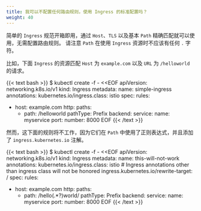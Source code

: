 ```yaml
---
title: 我可以不配置任何路由规则，使用 Ingress 的标准配置吗？
weight: 40
---
```


简单的 `Ingress` 规范开箱即用，通过 `Host`、`TLS` 以及基本 `Path` 精确匹配就可以使用，无需配置路由规则。
请注意 `Path` 在使用 `Ingress` 资源时不应该有任何 `.` 字符。

比如，下面 `Ingress` 的资源匹配 `Host` 为 `example.com` 以及 `URL` 为 `/helloworld` 的请求。

{{< text bash >}}
$ kubectl create -f - <<EOF
apiVersion: networking.k8s.io/v1
kind: Ingress
metadata:
  name: simple-ingress
  annotations:
    kubernetes.io/ingress.class: istio
spec:
  rules:
  - host: example.com
    http:
      paths:
      - path: /helloworld
        pathType: Prefix
        backend:
          service:
            name: myservice
            port:
              number: 8000
EOF
{{< /text >}}

然而，这下面的规则将不工作，因为它们在 `Path` 中使用了正则表达式，并且添加了 `ingress.kubernetes.io` 注解。

{{< text bash >}}
$ kubectl create -f - <<EOF
apiVersion: networking.k8s.io/v1
kind: Ingress
metadata:
  name: this-will-not-work
  annotations:
    kubernetes.io/ingress.class: istio
    # Ingress annotations other than ingress class will not be honored
    ingress.kubernetes.io/rewrite-target: /
spec:
  rules:
  - host: example.com
    http:
      paths:
      - path: /hello(.*?)world/
        pathType: Prefix
        backend:
          service:
            name: myservice
            port:
              number: 8000
EOF
{{< /text >}}
